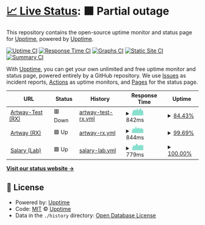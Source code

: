# [📈 Live Status](https://demo.upptime.js.org): <!--live status--> **🟧 Partial outage**

This repository contains the open-source uptime monitor and status page for [Upptime](https://upptime.js.org), powered by [Upptime](https://github.com/upptime/upptime).

[![Uptime CI](https://github.com/AlexGeniusMan/upptime/workflows/Uptime%20CI/badge.svg)](https://github.com/AlexGeniusMan/upptime/actions?query=workflow%3A%22Uptime+CI%22)
[![Response Time CI](https://github.com/AlexGeniusMan/upptime/workflows/Response%20Time%20CI/badge.svg)](https://github.com/AlexGeniusMan/upptime/actions?query=workflow%3A%22Response+Time+CI%22)
[![Graphs CI](https://github.com/AlexGeniusMan/upptime/workflows/Graphs%20CI/badge.svg)](https://github.com/AlexGeniusMan/upptime/actions?query=workflow%3A%22Graphs+CI%22)
[![Static Site CI](https://github.com/AlexGeniusMan/upptime/workflows/Static%20Site%20CI/badge.svg)](https://github.com/AlexGeniusMan/upptime/actions?query=workflow%3A%22Static+Site+CI%22)
[![Summary CI](https://github.com/AlexGeniusMan/upptime/workflows/Summary%20CI/badge.svg)](https://github.com/AlexGeniusMan/upptime/actions?query=workflow%3A%22Summary+CI%22)

With [Upptime](https://upptime.js.org), you can get your own unlimited and free uptime monitor and status page, powered entirely by a GitHub repository. We use [Issues](https://github.com/upptime/upptime/issues) as incident reports, [Actions](https://github.com/AlexGeniusMan/upptime/actions) as uptime monitors, and [Pages](https://demo.upptime.js.org) for the status page.

<!--start: status pages-->
<!-- This summary is generated by Upptime (https://github.com/upptime/upptime) -->
<!-- Do not edit this manually, your changes will be overwritten -->
<!-- prettier-ignore -->
| URL | Status | History | Response Time | Uptime |
| --- | ------ | ------- | ------------- | ------ |
| <img alt="" src="https://favicons.githubusercontent.com/amt.reality-x.space" height="13"> [Artway-Test (RX)](https://amt.reality-x.space/) | 🟥 Down | [artway-test-rx.yml](https://github.com/AlexGeniusMan/upptime/commits/HEAD/history/artway-test-rx.yml) | <details><summary><img alt="Response time graph" src="./graphs/artway-test-rx/response-time-week.png" height="20"> 842ms</summary><br><a href="https://demo.upptime.js.org/history/artway-test-rx"><img alt="Response time 831" src="https://img.shields.io/endpoint?url=https%3A%2F%2Fraw.githubusercontent.com%2FAlexGeniusMan%2Fupptime%2FHEAD%2Fapi%2Fartway-test-rx%2Fresponse-time.json"></a><br><a href="https://demo.upptime.js.org/history/artway-test-rx"><img alt="24-hour response time 675" src="https://img.shields.io/endpoint?url=https%3A%2F%2Fraw.githubusercontent.com%2FAlexGeniusMan%2Fupptime%2FHEAD%2Fapi%2Fartway-test-rx%2Fresponse-time-day.json"></a><br><a href="https://demo.upptime.js.org/history/artway-test-rx"><img alt="7-day response time 842" src="https://img.shields.io/endpoint?url=https%3A%2F%2Fraw.githubusercontent.com%2FAlexGeniusMan%2Fupptime%2FHEAD%2Fapi%2Fartway-test-rx%2Fresponse-time-week.json"></a><br><a href="https://demo.upptime.js.org/history/artway-test-rx"><img alt="30-day response time 831" src="https://img.shields.io/endpoint?url=https%3A%2F%2Fraw.githubusercontent.com%2FAlexGeniusMan%2Fupptime%2FHEAD%2Fapi%2Fartway-test-rx%2Fresponse-time-month.json"></a><br><a href="https://demo.upptime.js.org/history/artway-test-rx"><img alt="1-year response time 831" src="https://img.shields.io/endpoint?url=https%3A%2F%2Fraw.githubusercontent.com%2FAlexGeniusMan%2Fupptime%2FHEAD%2Fapi%2Fartway-test-rx%2Fresponse-time-year.json"></a></details> | <details><summary><a href="https://demo.upptime.js.org/history/artway-test-rx">84.43%</a></summary><a href="https://demo.upptime.js.org/history/artway-test-rx"><img alt="All-time uptime 85.93%" src="https://img.shields.io/endpoint?url=https%3A%2F%2Fraw.githubusercontent.com%2FAlexGeniusMan%2Fupptime%2FHEAD%2Fapi%2Fartway-test-rx%2Fuptime.json"></a><br><a href="https://demo.upptime.js.org/history/artway-test-rx"><img alt="24-hour uptime 0.00%" src="https://img.shields.io/endpoint?url=https%3A%2F%2Fraw.githubusercontent.com%2FAlexGeniusMan%2Fupptime%2FHEAD%2Fapi%2Fartway-test-rx%2Fuptime-day.json"></a><br><a href="https://demo.upptime.js.org/history/artway-test-rx"><img alt="7-day uptime 84.43%" src="https://img.shields.io/endpoint?url=https%3A%2F%2Fraw.githubusercontent.com%2FAlexGeniusMan%2Fupptime%2FHEAD%2Fapi%2Fartway-test-rx%2Fuptime-week.json"></a><br><a href="https://demo.upptime.js.org/history/artway-test-rx"><img alt="30-day uptime 85.93%" src="https://img.shields.io/endpoint?url=https%3A%2F%2Fraw.githubusercontent.com%2FAlexGeniusMan%2Fupptime%2FHEAD%2Fapi%2Fartway-test-rx%2Fuptime-month.json"></a><br><a href="https://demo.upptime.js.org/history/artway-test-rx"><img alt="1-year uptime 85.93%" src="https://img.shields.io/endpoint?url=https%3A%2F%2Fraw.githubusercontent.com%2FAlexGeniusMan%2Fupptime%2FHEAD%2Fapi%2Fartway-test-rx%2Fuptime-year.json"></a></details>
| <img alt="" src="https://favicons.githubusercontent.com/artway.reality-x.space" height="13"> [Artway (RX)](https://artway.reality-x.space/) | 🟩 Up | [artway-rx.yml](https://github.com/AlexGeniusMan/upptime/commits/HEAD/history/artway-rx.yml) | <details><summary><img alt="Response time graph" src="./graphs/artway-rx/response-time-week.png" height="20"> 844ms</summary><br><a href="https://demo.upptime.js.org/history/artway-rx"><img alt="Response time 836" src="https://img.shields.io/endpoint?url=https%3A%2F%2Fraw.githubusercontent.com%2FAlexGeniusMan%2Fupptime%2FHEAD%2Fapi%2Fartway-rx%2Fresponse-time.json"></a><br><a href="https://demo.upptime.js.org/history/artway-rx"><img alt="24-hour response time 837" src="https://img.shields.io/endpoint?url=https%3A%2F%2Fraw.githubusercontent.com%2FAlexGeniusMan%2Fupptime%2FHEAD%2Fapi%2Fartway-rx%2Fresponse-time-day.json"></a><br><a href="https://demo.upptime.js.org/history/artway-rx"><img alt="7-day response time 844" src="https://img.shields.io/endpoint?url=https%3A%2F%2Fraw.githubusercontent.com%2FAlexGeniusMan%2Fupptime%2FHEAD%2Fapi%2Fartway-rx%2Fresponse-time-week.json"></a><br><a href="https://demo.upptime.js.org/history/artway-rx"><img alt="30-day response time 836" src="https://img.shields.io/endpoint?url=https%3A%2F%2Fraw.githubusercontent.com%2FAlexGeniusMan%2Fupptime%2FHEAD%2Fapi%2Fartway-rx%2Fresponse-time-month.json"></a><br><a href="https://demo.upptime.js.org/history/artway-rx"><img alt="1-year response time 836" src="https://img.shields.io/endpoint?url=https%3A%2F%2Fraw.githubusercontent.com%2FAlexGeniusMan%2Fupptime%2FHEAD%2Fapi%2Fartway-rx%2Fresponse-time-year.json"></a></details> | <details><summary><a href="https://demo.upptime.js.org/history/artway-rx">99.69%</a></summary><a href="https://demo.upptime.js.org/history/artway-rx"><img alt="All-time uptime 99.72%" src="https://img.shields.io/endpoint?url=https%3A%2F%2Fraw.githubusercontent.com%2FAlexGeniusMan%2Fupptime%2FHEAD%2Fapi%2Fartway-rx%2Fuptime.json"></a><br><a href="https://demo.upptime.js.org/history/artway-rx"><img alt="24-hour uptime 97.81%" src="https://img.shields.io/endpoint?url=https%3A%2F%2Fraw.githubusercontent.com%2FAlexGeniusMan%2Fupptime%2FHEAD%2Fapi%2Fartway-rx%2Fuptime-day.json"></a><br><a href="https://demo.upptime.js.org/history/artway-rx"><img alt="7-day uptime 99.69%" src="https://img.shields.io/endpoint?url=https%3A%2F%2Fraw.githubusercontent.com%2FAlexGeniusMan%2Fupptime%2FHEAD%2Fapi%2Fartway-rx%2Fuptime-week.json"></a><br><a href="https://demo.upptime.js.org/history/artway-rx"><img alt="30-day uptime 99.72%" src="https://img.shields.io/endpoint?url=https%3A%2F%2Fraw.githubusercontent.com%2FAlexGeniusMan%2Fupptime%2FHEAD%2Fapi%2Fartway-rx%2Fuptime-month.json"></a><br><a href="https://demo.upptime.js.org/history/artway-rx"><img alt="1-year uptime 99.72%" src="https://img.shields.io/endpoint?url=https%3A%2F%2Fraw.githubusercontent.com%2FAlexGeniusMan%2Fupptime%2FHEAD%2Fapi%2Fartway-rx%2Fuptime-year.json"></a></details>
| <img alt="" src="https://favicons.githubusercontent.com/salary.rtuitlab.dev" height="13"> [Salary (Lab)](https://salary.rtuitlab.dev/) | 🟩 Up | [salary-lab.yml](https://github.com/AlexGeniusMan/upptime/commits/HEAD/history/salary-lab.yml) | <details><summary><img alt="Response time graph" src="./graphs/salary-lab/response-time-week.png" height="20"> 779ms</summary><br><a href="https://demo.upptime.js.org/history/salary-lab"><img alt="Response time 785" src="https://img.shields.io/endpoint?url=https%3A%2F%2Fraw.githubusercontent.com%2FAlexGeniusMan%2Fupptime%2FHEAD%2Fapi%2Fsalary-lab%2Fresponse-time.json"></a><br><a href="https://demo.upptime.js.org/history/salary-lab"><img alt="24-hour response time 727" src="https://img.shields.io/endpoint?url=https%3A%2F%2Fraw.githubusercontent.com%2FAlexGeniusMan%2Fupptime%2FHEAD%2Fapi%2Fsalary-lab%2Fresponse-time-day.json"></a><br><a href="https://demo.upptime.js.org/history/salary-lab"><img alt="7-day response time 779" src="https://img.shields.io/endpoint?url=https%3A%2F%2Fraw.githubusercontent.com%2FAlexGeniusMan%2Fupptime%2FHEAD%2Fapi%2Fsalary-lab%2Fresponse-time-week.json"></a><br><a href="https://demo.upptime.js.org/history/salary-lab"><img alt="30-day response time 785" src="https://img.shields.io/endpoint?url=https%3A%2F%2Fraw.githubusercontent.com%2FAlexGeniusMan%2Fupptime%2FHEAD%2Fapi%2Fsalary-lab%2Fresponse-time-month.json"></a><br><a href="https://demo.upptime.js.org/history/salary-lab"><img alt="1-year response time 785" src="https://img.shields.io/endpoint?url=https%3A%2F%2Fraw.githubusercontent.com%2FAlexGeniusMan%2Fupptime%2FHEAD%2Fapi%2Fsalary-lab%2Fresponse-time-year.json"></a></details> | <details><summary><a href="https://demo.upptime.js.org/history/salary-lab">100.00%</a></summary><a href="https://demo.upptime.js.org/history/salary-lab"><img alt="All-time uptime 99.80%" src="https://img.shields.io/endpoint?url=https%3A%2F%2Fraw.githubusercontent.com%2FAlexGeniusMan%2Fupptime%2FHEAD%2Fapi%2Fsalary-lab%2Fuptime.json"></a><br><a href="https://demo.upptime.js.org/history/salary-lab"><img alt="24-hour uptime 100.00%" src="https://img.shields.io/endpoint?url=https%3A%2F%2Fraw.githubusercontent.com%2FAlexGeniusMan%2Fupptime%2FHEAD%2Fapi%2Fsalary-lab%2Fuptime-day.json"></a><br><a href="https://demo.upptime.js.org/history/salary-lab"><img alt="7-day uptime 100.00%" src="https://img.shields.io/endpoint?url=https%3A%2F%2Fraw.githubusercontent.com%2FAlexGeniusMan%2Fupptime%2FHEAD%2Fapi%2Fsalary-lab%2Fuptime-week.json"></a><br><a href="https://demo.upptime.js.org/history/salary-lab"><img alt="30-day uptime 99.80%" src="https://img.shields.io/endpoint?url=https%3A%2F%2Fraw.githubusercontent.com%2FAlexGeniusMan%2Fupptime%2FHEAD%2Fapi%2Fsalary-lab%2Fuptime-month.json"></a><br><a href="https://demo.upptime.js.org/history/salary-lab"><img alt="1-year uptime 99.80%" src="https://img.shields.io/endpoint?url=https%3A%2F%2Fraw.githubusercontent.com%2FAlexGeniusMan%2Fupptime%2FHEAD%2Fapi%2Fsalary-lab%2Fuptime-year.json"></a></details>

<!--end: status pages-->

[**Visit our status website →**](https://demo.upptime.js.org)

## 📄 License

- Powered by: [Upptime](https://github.com/upptime/upptime)
- Code: [MIT](./LICENSE) © [Upptime](https://upptime.js.org)
- Data in the `./history` directory: [Open Database License](https://opendatacommons.org/licenses/odbl/1-0/)
